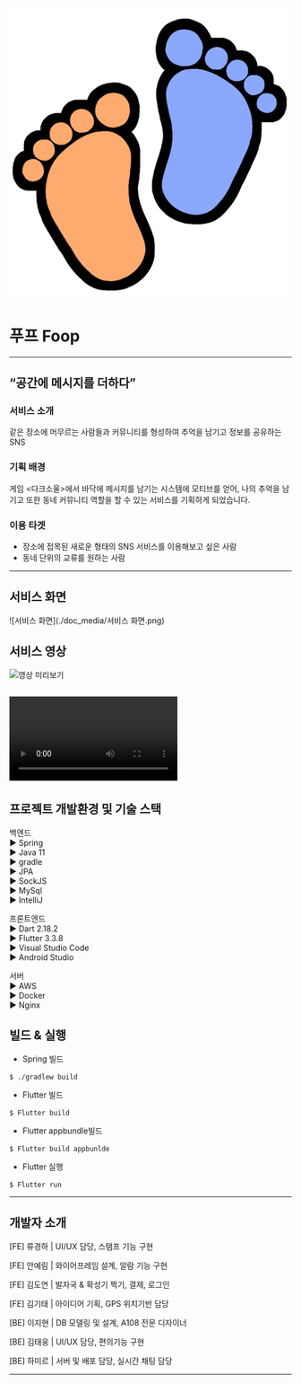 ![로고](./doc_media/로고_기본.png)


# 푸프 Foop

---

## “공간에 메시지를 더하다”

### 서비스 소개
같은 장소에 머무르는 사람들과 커뮤니티를 형성하여 추억을 남기고 정보를 공유하는 SNS

### 기획 배경
게임 <다크소울>에서 바닥에 메시지를 남기는 시스템에 모티브를 얻어, 나의 추억을 남기고 또한 동네 커뮤니티 역할을 할 수 있는 서비스를 기획하게 되었습니다.

### 이용 타겟
- 장소에 접목된 새로운 형태의 SNS 서비스를 이용해보고 싶은 사람
- 동네 단위의 교류를 원하는 사람

---

## 서비스 화면
![서비스 화면](./doc_media/서비스 화면.png)

## 서비스 영상
![영상 미리보기](./doc_media/영상미리보기.gif)

![🔗 서비스 소개 영상 보기](/exec/자율PJT_서울_1반_A108_UCC경진대회.mp4)
---

## 프로젝트 개발환경 및 기술 스택

백엔드  
▶ Spring  
▶ Java 11  
▶ gradle  
▶ JPA  
▶ SockJS  
▶ MySql  
▶ IntelliJ  

프론트엔드  
▶ Dart 2.18.2     
▶ Flutter 3.3.8  
▶ Visual Studio Code  
▶ Android Studio  

서버  
▶ AWS  
▶ Docker  
▶ Nginx   

## 빌드 & 실행

- Spring 빌드
```
$ ./gradlew build
```
- Flutter 빌드
```
$ Flutter build
```
- Flutter appbundle빌드
```
$ Flutter build appbunlde
```
- Flutter 실행
```
$ Flutter run 
```

---

## 개발자 소개

[FE] 류경하 | UI/UX 담당, 스탬프 기능 구현

[FE] 안예림 | 와이어프레임 설계, 알람 기능 구현

[FE] 김도연 | 발자국 & 확성기 찍기, 결제, 로그인

[FE] 김기태 | 아이디어 기획, GPS 위치기반 담당

[BE] 이지현 | DB 모델링 및 설계, A108 전문 디자이너

[BE] 김태웅 | UI/UX 담당, 편의기능 구현

[BE] 하미르 | 서버 및 배포 담당, 실시간 채팅 담당


---
